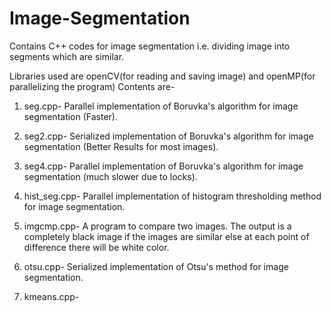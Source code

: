 # Image-Segmentation

Contains C++ codes for image segmentation i.e. dividing image into segments which are similar.

Libraries used are openCV(for reading and saving image) and openMP(for parallelizing the program)
Contents are-

1. seg.cpp- Parallel implementation of Boruvka's algorithm for image segmentation (Faster).

2. seg2.cpp- Serialized implementation of Boruvka's algorithm for image segmentation (Better Results for most images).

3. seg4.cpp- Parallel implementation of Boruvka's algorithm for image segmentation (much slower due to locks).

4. hist_seg.cpp- Parallel implementation of histogram thresholding method for image segmentation.

5. imgcmp.cpp- A program to compare two images. The output is a completely black image if the images are similar else at each point of difference there will be white color.

6. otsu.cpp- Serialized implementation of Otsu's method for image segmentation.

7. kmeans.cpp- 
